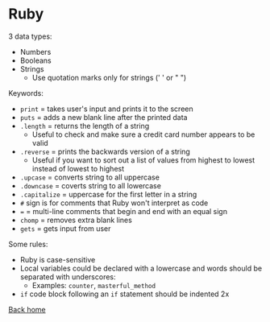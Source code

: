 # Ruby

3 data types:

- Numbers
- Booleans
- Strings
  - Use quotation marks only for strings (' ' or " ")

Keywords:

- `print` = takes user's input and prints it to the screen
- `puts` = adds a new blank line after the printed data
- `.length` = returns the length of a string
  - Useful to check and make sure a credit card number appears to be valid
- `.reverse` = prints the backwards version of a string
  - Useful if you want to sort out a list of values from highest to lowest instead of lowest to highest
- `.upcase` = converts string to all uppercase
- `.downcase` = coverts string to all lowercase
- `.capitalize` = uppercase for the first letter in a string
- `#` sign is for comments that Ruby won't interpret as code
- `=` = multi-line comments that begin and end with an equal sign
- `chomp` = removes extra blank lines
- `gets` = gets input from user

Some rules:

- Ruby is case-sensitive
- Local variables could be declared with a lowercase and words should be separated with underscores:
  - Examples: `counter`, `masterful_method`
- `if` code block following an `if` statement should be indented 2x

[Back home](./README.md)
